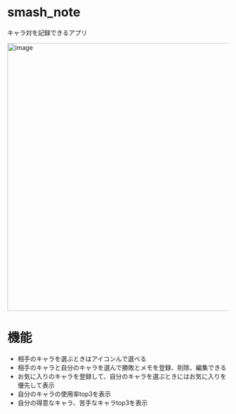 # smash_note
キャラ対を記録できるアプリ

<img width="609" alt="image" src="https://github.com/mizugame634978/smash_note/assets/83535489/9a96bdc6-3a48-4567-9313-3976eda57e6a">

# 機能
- 相手のキャラを選ぶときはアイコンんで選べる
- 相手のキャラと自分のキャラを選んで勝敗とメモを登録、削除、編集できる
- お気に入りのキャラを登録して、自分のキャラを選ぶときにはお気に入りを優先して表示
- 自分のキャラの使用率top3を表示
- 自分の得意なキャラ、苦手なキャラtop3を表示

